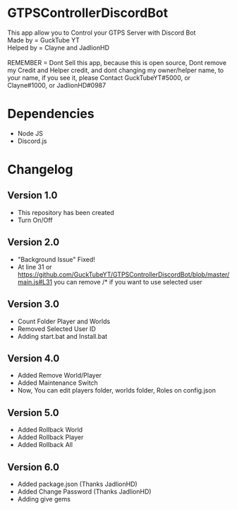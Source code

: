 # GTPSControllerDiscordBot
This app allow you to Control your GTPS Server with Discord Bot
<br /> Made by = GuckTube YT
<br /> Helped by = Clayne and JadlionHD
<br />
<br /> REMEMBER = Dont Sell this app, because this is open source, Dont remove my Credit and Helper credit, and dont changing my owner/helper name, to your name, if you see it, please Contact GuckTubeYT#5000, or Clayne#1000, or JadlionHD#0987
# Dependencies
- Node JS
- Discord.js
# Changelog
## Version 1.0
- This repository has been created
- Turn On/Off
## Version 2.0
- "Background Issue" Fixed!
- At line 31 or https://github.com/GuckTubeYT/GTPSControllerDiscordBot/blob/master/main.js#L31 you can remove /* if you want to use selected user
## Version 3.0
- Count Folder Player and Worlds
- Removed Selected User ID
- Adding start.bat and Install.bat
## Version 4.0
- Added Remove World/Player
- Added Maintenance Switch
- Now, You can edit players folder, worlds folder, Roles on config.json
## Version 5.0
- Added Rollback World
- Added Rollback Player
- Added Rollback All
## Version 6.0
- Added package.json (Thanks JadlionHD)
- Added Change Password (Thanks JadlionHD)
- Adding give gems
